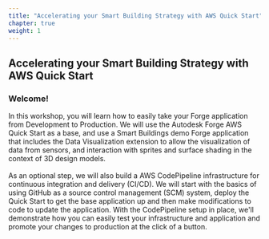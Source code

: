 ```yaml
---
title: "Accelerating your Smart Building Strategy with AWS Quick Start"
chapter: true
weight: 1
---
```


## Accelerating your Smart Building Strategy with AWS Quick Start

### Welcome!

<p style='text-align: left;'>
    In this workshop, you will learn how to easily take your Forge application from Development to Production. 
    We will use the Autodesk Forge AWS Quick Start as a base, and use a Smart Buildings demo Forge application that includes the Data Visualization extension 
    to allow the visualization of data from sensors, and interaction with sprites and surface shading in the context of 3D design models.
    <br/><br/>
    As an optional step, we will also build a AWS CodePipeline infrastructure for continuous 
    integration and delivery (CI/CD). We will start with the basics of using GitHub as a source control management (SCM) system,
    deploy the Quick Start to get the base application up and then make modifications to code to update the application. 
    With the CodePipeline setup in place, we'll demonstrate how you can easily test your infrastructure and application and promote 
    your changes to production at the click of a button. 
</p>